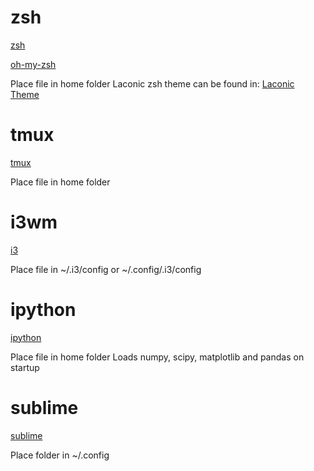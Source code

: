 # zsh
[zsh](http://www.zsh.org/)

[oh-my-zsh](http://ohmyz.sh/)

Place file in home folder
Laconic zsh theme can be found in: [Laconic Theme](https://github.com/Saka7/laconic.zsh-theme)

# tmux
[tmux](https://tmux.github.io/)

Place file in home folder

# i3wm
[i3](https://i3wm.org/)

Place file in ~/.i3/config or ~/.config/.i3/config

# ipython
[ipython](https://ipython.org/)

Place file in home folder
Loads numpy, scipy, matplotlib and pandas on startup

# sublime
[sublime](https://www.sublimetext.com/)

Place folder in ~/.config
